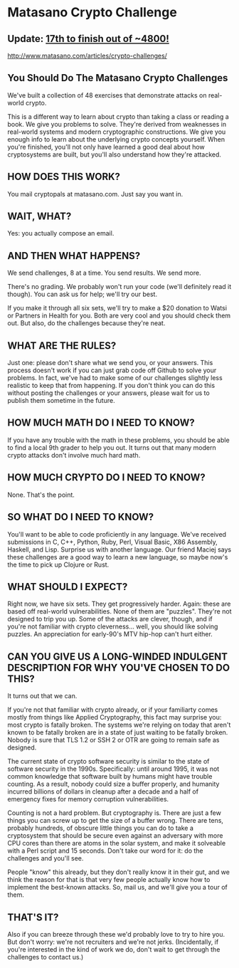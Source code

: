 Matasano Crypto Challenge
=========================

Update: [17th to finish out of ~4800!](https://twitter.com/tqbf/status/335388966876483586)
--------------------------------------


http://www.matasano.com/articles/crypto-challenges/

You Should Do The Matasano Crypto Challenges
--------------------------------------------

We've built a collection of 48 exercises that demonstrate attacks on real-world crypto.

This is a different way to learn about crypto than taking a class or reading a book. We give you problems to solve. They're derived from weaknesses in real-world systems and modern cryptographic constructions. We give you enough info to learn about the underlying crypto concepts yourself. When you're finished, you'll not only have learned a good deal about how cryptosystems are built, but you'll also understand how they're attacked.

HOW DOES THIS WORK?
-------------------
You mail cryptopals at matasano.com. Just say you want in.

WAIT, WHAT?
-----------
Yes: you actually compose an email.

AND THEN WHAT HAPPENS?
----------------------
We send challenges, 8 at a time. You send results. We send more.

There's no grading. We probably won't run your code (we'll definitely read it though). You can ask us for help; we'll try our best.

If you make it through all six sets, we'll try to make a $20 donation to Watsi or Partners in Health for you. Both are very cool and you should check them out. But also, do the challenges because they're neat.

WHAT ARE THE RULES?
-------------------
Just one: please don't share what we send you, or your answers. This process doesn't work if you can just grab code off Github to solve your problems. In fact, we've had to make some of our challenges slightly less realistic to keep that from happening. If you don't think you can do this without posting the challenges or your answers, please wait for us to publish them sometime in the future.

HOW MUCH MATH DO I NEED TO KNOW?
--------------------------------
If you have any trouble with the math in these problems, you should be able to find a local 9th grader to help you out. It turns out that many modern crypto attacks don't involve much hard math.

HOW MUCH CRYPTO DO I NEED TO KNOW?
----------------------------------
None. That's the point.

SO WHAT DO I NEED TO KNOW?
--------------------------
You'll want to be able to code proficiently in any language. We've received submissions in C, C++, Python, Ruby, Perl, Visual Basic, X86 Assembly, Haskell, and Lisp. Surprise us with another language. Our friend Maciej says these challenges are a good way to learn a new language, so maybe now's the time to pick up Clojure or Rust.

WHAT SHOULD I EXPECT?
---------------------
Right now, we have six sets. They get progressively harder. Again: these are based off real-world vulnerabilities. None of them are "puzzles". They're not designed to trip you up. Some of the attacks are clever, though, and if you're not familiar with crypto cleverness... well, you should like solving puzzles. An appreciation for early-90's MTV hip-hop can't hurt either.

CAN YOU GIVE US A LONG-WINDED INDULGENT DESCRIPTION FOR WHY YOU'VE CHOSEN TO DO THIS?
-------------------------------------------------------------------------------------
It turns out that we can.

If you're not that familiar with crypto already, or if your familiarty comes mostly from things like Applied Cryptography, this fact may surprise you: most crypto is fatally broken. The systems we're relying on today that aren't known to be fatally broken are in a state of just waiting to be fatally broken. Nobody is sure that TLS 1.2 or SSH 2 or OTR are going to remain safe as designed.

The current state of crypto software security is similar to the state of software security in the 1990s. Specifically: until around 1995, it was not common knowledge that software built by humans might have trouble counting. As a result, nobody could size a buffer properly, and humanity incurred billions of dollars in cleanup after a decade and a half of emergency fixes for memory corruption vulnerabilities.

Counting is not a hard problem. But cryptography is. There are just a few things you can screw up to get the size of a buffer wrong. There are tens, probably hundreds, of obscure little things you can do to take a cryptosystem that should be secure even against an adversary with more CPU cores than there are atoms in the solar system, and make it solveable with a Perl script and 15 seconds. Don't take our word for it: do the challenges and you'll see.

People "know" this already, but they don't really know it in their gut, and we think the reason for that is that very few people actually know how to implement the best-known attacks. So, mail us, and we'll give you a tour of them.

THAT'S IT?
----------
Also if you can breeze through these we'd probably love to try to hire you. But don't worry: we're not recruiters and we're not jerks. (Incidentally, if you're interested in the kind of work we do, don't wait to get through the challenges to contact us.)
